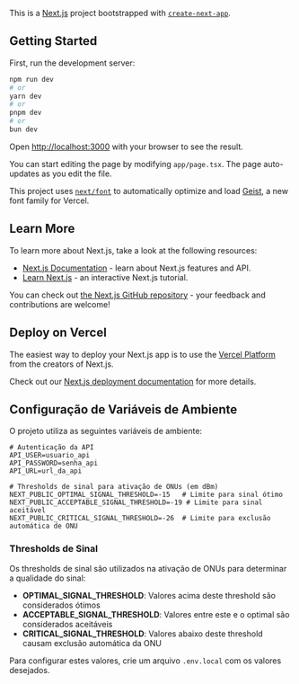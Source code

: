 This is a [Next.js](https://nextjs.org) project bootstrapped with [`create-next-app`](https://nextjs.org/docs/app/api-reference/cli/create-next-app).

## Getting Started

First, run the development server:

```bash
npm run dev
# or
yarn dev
# or
pnpm dev
# or
bun dev
```

Open [http://localhost:3000](http://localhost:3000) with your browser to see the result.

You can start editing the page by modifying `app/page.tsx`. The page auto-updates as you edit the file.

This project uses [`next/font`](https://nextjs.org/docs/app/building-your-application/optimizing/fonts) to automatically optimize and load [Geist](https://vercel.com/font), a new font family for Vercel.

## Learn More

To learn more about Next.js, take a look at the following resources:

- [Next.js Documentation](https://nextjs.org/docs) - learn about Next.js features and API.
- [Learn Next.js](https://nextjs.org/learn) - an interactive Next.js tutorial.

You can check out [the Next.js GitHub repository](https://github.com/vercel/next.js) - your feedback and contributions are welcome!

## Deploy on Vercel

The easiest way to deploy your Next.js app is to use the [Vercel Platform](https://vercel.com/new?utm_medium=default-template&filter=next.js&utm_source=create-next-app&utm_campaign=create-next-app-readme) from the creators of Next.js.

Check out our [Next.js deployment documentation](https://nextjs.org/docs/app/building-your-application/deploying) for more details.

## Configuração de Variáveis de Ambiente

O projeto utiliza as seguintes variáveis de ambiente:

```env
# Autenticação da API
API_USER=usuario_api
API_PASSWORD=senha_api
API_URL=url_da_api

# Thresholds de sinal para ativação de ONUs (em dBm)
NEXT_PUBLIC_OPTIMAL_SIGNAL_THRESHOLD=-15   # Limite para sinal ótimo
NEXT_PUBLIC_ACCEPTABLE_SIGNAL_THRESHOLD=-19 # Limite para sinal aceitável
NEXT_PUBLIC_CRITICAL_SIGNAL_THRESHOLD=-26  # Limite para exclusão automática de ONU
```

### Thresholds de Sinal

Os thresholds de sinal são utilizados na ativação de ONUs para determinar a qualidade do sinal:

- **OPTIMAL_SIGNAL_THRESHOLD**: Valores acima deste threshold são considerados ótimos
- **ACCEPTABLE_SIGNAL_THRESHOLD**: Valores entre este e o optimal são considerados aceitáveis
- **CRITICAL_SIGNAL_THRESHOLD**: Valores abaixo deste threshold causam exclusão automática da ONU

Para configurar estes valores, crie um arquivo `.env.local` com os valores desejados.
